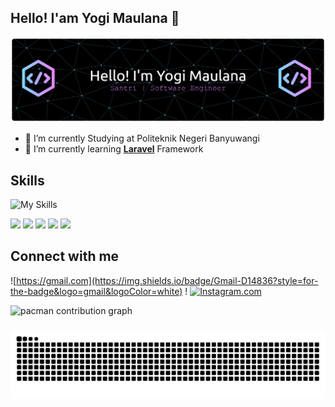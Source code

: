 ## Hello! I'am Yogi Maulana  👋

 ![Yogi Maulana](img/github-header-banner.jpg)
<!--
**maulanayogi938-lang/bmaulanayogi938-lang** is a ✨ _special_ ✨ repository because its `README.md` (this file) appears on your GitHub profile.

Here are some ideas to get you started:

- 🔭 I’m currently working on ...
- 🌱 I’m currently learning ...
- 👯 I’m looking to collaborate on ...
- 🤔 I’m looking for help with ...
- 💬 Ask me about ...
- 📫 How to reach me: ...
- 😄 Pronouns: ...
- ⚡ Fun fact: ...
-->

- 🌱 I’m currently Studying at Politeknik Negeri Banyuwangi
- 🌱 I’m currently learning [**Laravel**](https://laravel.com) Framework


## Skills

![My Skills](https://skillicons.dev/icons?i=figma,html,css,php,laravel&theme=light)


<img src="https://img.shields.io/badge/Figma-F24E1E?style=for-the-badge&logo=figma&logoColor=white " />
<img src="https://img.shields.io/badge/HTML5-E34F26?style=for-the-badge&logo=html5&logoColor=white" />
<img src="https://img.shields.io/badge/CSS3-1572B6?style=for-the-badge&logo=css3&logoColor=white" />
<img src="https://img.shields.io/badge/PHP-777BB4?style=for-the-badge&logo=php&logoColor=white" />
<img src="https://img.shields.io/badge/Laravel-FF2D20?style=for-the-badge&logo=laravel&logoColor=white" />


 ## Connect with me
 
  ![https://gmail.com](https://img.shields.io/badge/Gmail-D14836?style=for-the-badge&logo=gmail&logoColor=white) ! [![Instagram.com](https://img.shields.io/badge/Instagram-E4405F?style=for-the-badge&logo=instagram&logoColor=white)](https://instagram.com/sandhikagalih)

<picture>
  <source media="(prefers-color-scheme: dark)" srcset="https://raw.githubusercontent.com/maulanayogi938-lang/maulanayogi938-lang/output/pacman-contribution-graph-dark.svg">
  <source media="(prefers-color-scheme: light)" srcset="https://raw.githubusercontent.com/maulanayogi938-lang/maulanayogi938-lang/output/pacman-contribution-graph.svg">
  <img alt="pacman contribution graph" src="https://raw.githubusercontent.com/maulanayogi938-lang/maulanayogi938-lang/output/pacman-contribution-graph.svg">
</picture>

###

<img src="https://raw.githubusercontent.com/maulanayogi938-lang/maulanayogi938-lang/output/snake.svg" alt="Snake animation" />

###




